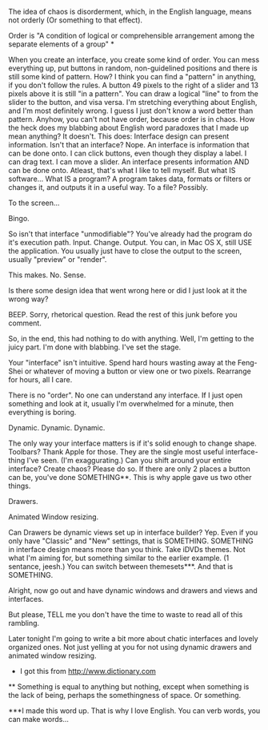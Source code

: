 The idea of chaos is disorderment, which, in the English language, means not orderly (Or something to that effect).


Order is "A condition of logical or comprehensible arrangement among the separate elements of a group" *


When you create an interface, you create some kind of order. You can mess everything up, put buttons in random, non-guidelined positions and there is still some kind of pattern. How?
I think you can find a "pattern" in anything, if you don't follow the rules. A button 49 pixels to the right of a slider and 13 pixels above it is still "in a pattern". You can draw a logical "line" to from the slider to the button, and visa versa. I'm stretching everything about English, and I'm most definitely wrong. I guess I just don't know a word better than pattern. Anyhow, you can't not have order, because order is in chaos. How the heck does my blabbing about English word paradoxes that I made up mean anything? It doesn't. This does:
Interface design can present information. Isn't that an interface? Nope. An interface is information that can be done onto. I can click buttons, even though they display a label. I can drag text. I can move a slider. An interface presents information AND can be done onto. Atleast, that's what I like to tell myself. But what IS software... What IS a program? A program takes data, formats or filters or changes it, and outputs it in a useful way. To a file? Possibly. 

To the screen...

Bingo.

So isn't that interface "unmodifiable"? You've already had the program do it's execution path. Input. Change. Output. You can, in Mac OS X, still USE the application. You usually just have to close the output to the screen, usually "preview" or "render".

This makes. No. Sense.

Is there some design idea that went wrong here or did I just look at it the wrong way?

BEEP. Sorry, rhetorical question. Read the rest of this junk before you comment.

So, in the end, this had nothing to do with anything. Well, I'm getting to the juicy part. I'm done with blabbing. I've set the stage.

Your "interface" isn't intuitive. Spend hard hours wasting away at the Feng-Shei or whatever of moving a button or view one or two pixels. Rearrange for hours, all I care.

There is no "order". No one can understand any interface. If I just open something and look at it, usually I'm overwhelmed for a minute, then everything is boring.

Dynamic. Dynamic. Dynamic.

The only way your interface matters is if it's solid enough to change shape. Toolbars? Thank Apple for those. They are the single most useful interface-thing I've seen. (I'm exaggurating.)
Can you shift around your entire interface? Create chaos? Please do so. If there are only 2 places a button can be, you've done SOMETHING**. This is why apple gave us two other things.

Drawers.

Animated Window resizing.

Can Drawers be dynamic views set up in interface builder? Yep. Even if you only have  "Classic" and "New" settings, that is SOMETHING. SOMETHING in interface design means more than you think. Take iDVDs themes. Not what I'm aiming for, but something similar to the earlier example. (1 sentance, jeesh.) You can switch between themesets***. And that is SOMETHING.

 Alright, now go out and have dynamic windows and drawers and views and interfaces.

But please, TELL me you don't have the time to waste to read all of this rambling.

Later tonight I'm going to write a bit more about chatic interfaces and lovely organized ones. Not just yelling at you for not using dynamic drawers and animated window resizing.

* I got this from http://www.dictionary.com

** Something is equal to anything but nothing, except when something is the lack of being, perhaps the somethingness of space. Or something.

***I made this word up. That is why I love English. You can verb words, you can make words...

